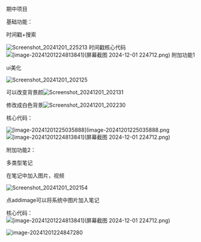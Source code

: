期中项目

基础功能：

时间戳+搜索

![Screenshot_20241201_225213](Screenshot_20241201_225213.jpg)
时间戳核心代码
![[image-20241201224813841](屏幕截图 2024-12-01 224712.png)](https://github.com/joyier/midproject/blob/46dad55f664d4930beaa6bc3bac68b22240f8427/%E5%B1%8F%E5%B9%95%E6%88%AA%E5%9B%BE%202024-12-01%20225102.png)
附加功能1

ui美化

![Screenshot_20241201_202125](Screenshot_20241201_202125.jpg)

可以改变背景颜![Screenshot_20241201_202131](Screenshot_20241201_202131.jpg)

修改成白色背景![Screenshot_20241201_202230](Screenshot_20241201_202230.jpg)

核心代码：

![[image-20241201225035888](image-20241201225035888.png](https://github.com/joyier/midproject/blob/5eeac0cc38fbf32a7198bc50d89d1419266cc50d/%E5%B1%8F%E5%B9%95%E6%88%AA%E5%9B%BE%202024-12-01%20224934.png)
![[image-20241201224813841](屏幕截图 2024-12-01 224712.png)](https://github.com/joyier/midproject/blob/46dad55f664d4930beaa6bc3bac68b22240f8427/%E5%B1%8F%E5%B9%95%E6%88%AA%E5%9B%BE%202024-12-01%20225102.png)

附加功能2：

多类型笔记

在笔记中加入图片，视频

![Screenshot_20241201_202154](Screenshot_20241201_202154.jpg)

点addimage可以将系统中图片加入笔记

核心代码：![[image-20241201224813841](屏幕截图 2024-12-01 224712.png)](https://github.com/joyier/midproject/blob/bf68ee2ff10209f13eef112497a49c9aebe3161d/%E5%B1%8F%E5%B9%95%E6%88%AA%E5%9B%BE%202024-12-01%20224712.png)


![[image-20241201224847280](image-20241201224847280.png)](https://github.com/joyier/midproject/blob/016618df747357100a92c57393c8a1f01fc4c5c9/%E5%B1%8F%E5%B9%95%E6%88%AA%E5%9B%BE%202024-12-01%20224832.png)
